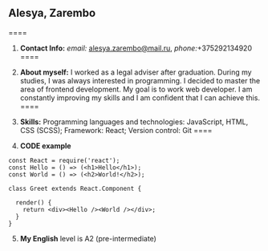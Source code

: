 ## Alesya, Zarembo
====
1. **Contact Info:** *email:* alesya.zarembo@mail.ru, *phone:*+375292134920
====
2. **About myself:** I worked as a legal adviser after graduation. During my studies, I
was always interested in programming. I decided to master the
area of frontend development. My goal is to work
web developer. I am constantly improving my skills
and I am confident that I can achieve this.
====
3. **Skills:** Programming languages and technologies: JavaScript, HTML, CSS (SCSS); Framework: React; Version control: Git
====

4. **CODE example**

```
const React = require('react');
const Hello = () => (<h1>Hello</h1>);
const World = () => (<h2>World!</h2>);

class Greet extends React.Component {
  
  render() {
    return <div><Hello /><World /></div>;
  }
}
```
5. **My English** level is A2 (pre-intermediate)
